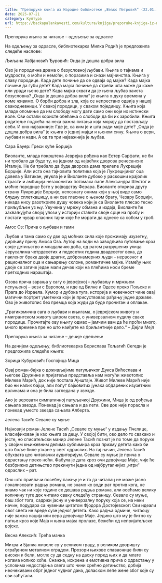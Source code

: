 ```yaml
---
title: "Препоруке књига из Народне библиотеке „Вељко Петровић“ (22.01.)"
date: 2025-07-21
category: Култура
url: https://backapalankavesti.com/kultura/knjige/preporuke-knjiga-iz-narodne-biblioteke-veljko-petrovic-16-01-2/
---
```


Препорука књига за читање – одељење за одрасле

На одељењу за одрасле, библиотекарка Милка Родић је предложила следеће наслове:

Љиљана Хабјановић Ђуровић: Онда је дошла добра вила

Ово је породична драма о безусловној љубави. Књига о тајнама и мудрости, о моћи и немоћи, о поразима и снази мајчинства. Књига у славу породице. Када дете почиње да се одваја од мајке? Када мајка почиње да губи дете? Када мајка почиње да стрепи шта може да каже или уради њено дете? Када мајка схвати да је њена љубав заиста безусловна? „Онда је дошла добра вила“ је књига о духу времена у коме живимо. О борби добра и зла, која се непрестано одвија у нашој свакодневници. У свакој породици, у сваком појединцу. Књига која младе опомиње да им слободу могу дати само они који их истински воле. Сви остали користе обећања о слободи да би их заробили. Књига родитеље подсећа на нека важна питања која морају да постављају себи. И оно најважније: Где је, са ким је и шта ради моје дете? „Онда је дошла добра вила“ је књига о једној мајци и њеном сину. Књига о вери, љубави и нади. А од та три најважнија је љубав.

Сара Бауер: Греси куће Борџија

Виоланте, млада покрштена Јеврејка рођена као Естер Сарфати, не би ни требало да буде ту, на једном од највећих дворова ренесансне Италије. Не би требало да буде дворска дама прелепе Лукреције Борџије. Али иста она тајновита политика која је Лукрецијиног оца довела у Ватикан, увукла је и Виоланте дубоко у раскошни крајолик страсти и амбиција незаконитих потомака папе Александра Шестог и моћне породице Есте у војводству Ферара. Виоланте открива другу страну Лукреције Борџије, непознату онима који у њој виде само блудну сплеткашицу, а ни све гласине о њеном брату, Чезару Борџији, никада нису разоткриле душу човека који је са Виоланте плесао тесно приљубљен уз њу. Увучена у мрежу обмана и издаја, Виоланте ће захваљујући својој улози у историји ставити своје срце на пробу и постати чувар опасних тајни које ће морати да однесе са собом у гроб.

Амос Оз: Прича о љубави и тами

Љубав и тама само су две од моћних сила које прожимају изузетну, дирљиву причу Амоса Оза. Аутор на води на заводљиво путовање кроз своје детињство и младалачко доба, од ратом разрушених улица Јерусалима четрдесетих и педесетих година двадесетог века, до пакленог брака двоје драгих, добронамерних људи – нервозног и рационалног оца и сањарењу склоне, романтичне мајке. Између њих двоје се затиче један мали дечак који на плећима носи бреме претходних нараштаја.

Озова прича зарања у сагу о јеврејској – љубављу и мржњом испуњеној – вези с Европом, и иде од Вилне и Одесе преко Пољске и Прага до Израела. Хумор и дубока туга, историја и човечност чине овај магични портрет уметника који је присуствовао рађању једне државе. Ово је животопис без премца која жуди да буде прочитан и оплакан.

„Трагикомична сага о љубави и књигама, о јеврејском животу и имигрантском животу широм света, о универзалном лудилу сваке породице. Прочитајте ову књигу одмах – јамчим вам да ће проћи много, много времена пре но што наиђете на бриљантније дело.“ – Дејли Мејл

Препорука књига за читање – дечије одељење

На дечијем одељењу, библиотекарка Борислава Тољагић Сегеди је предложила следеће књиге:

Зорица Кубуровић: Госпојица Мица

Овај роман-бајка о доживљајима патуљачког Дукса Вићеслава и његове Дружине и пријатеља представља нам могући животопис Милеве Марић, док није постала Ајнштајн. Живот Милеве Марић није био ни налик бајци, али попут бајковитих јунака обдарених изузетним врлинама и она је била загледана у звезде.

Ако је веровати симпатичној патуљачкој Дружини, Мица је од рођења сањала звезде. Понекад је сањала и да лети. Све док није порасла и понекад уместо звезда сањала Алберта.

Јелена Тасић: Севале су муње

Најновији роман Јелене Тасић „Севале су муње“ у издању Пчелице, класификован је као књига за децу. У својој бити, ово дело то свакако и јесте, но списатељски манир Јелене Тасић познат је по томе да поруке у својим књижевним делима сублимира кроз призму детета како би што боље биле уткане у свет одраслих. На тај начин, Јелена Тасић обухвата цео читалачки аудиторијум. Севале су муње је прича о одрастању преко ноћи. Фабула је дата кроз очи девојчице Маје, чије ће безбрижно детињство прекинути једна од најбруталнијих „игри“ одраслих – рат.

Оно што привлачи посебну пажњу је и то да читалац не може јасно локализовати радњу романа, не знамо ко води рат против кога, не знамо чак ни које године се дешава радња романа, али осећамо велику количину туге док читамо сваку следећу страницу. Севале су муње, баш због тога, садржи јасну и универзалну поруку која се, на неки начин, подудара са чувеним цитатом Фјодора Достојевског: Сви идеали овог света не вреде сузе једног детета. Како радња одмиче, читаоцу није важна нација или вера девојчице Маје. Једино што му је битно су патње кроз које Маја и њена мајка пролазе, бежећи од непријатељске војске.

Весна Алексић: Трећа мачка

Митра и Бјанка живеле су у великом граду, у великом дворишту ограђеном металном оградом. Прозори њихове спаваонице били су високи и бели, могле су да седну на даску поред њих и да млате ногама колико хоће. Снажна, искрена и емотивна прича о одрастању у условима недостајања свега што чини срећно детињство, добија неочекивани обрт једног чудног дана, доласком лепе жене због које су сви заћутали.
